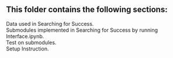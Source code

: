This folder contains the following sections:  
--------------------------------------------
Data used in Searching for Success.  
Submodules implemented in Searching for Success by running Interface.ipynb.   
Test on submodules.  
Setup Instruction.
